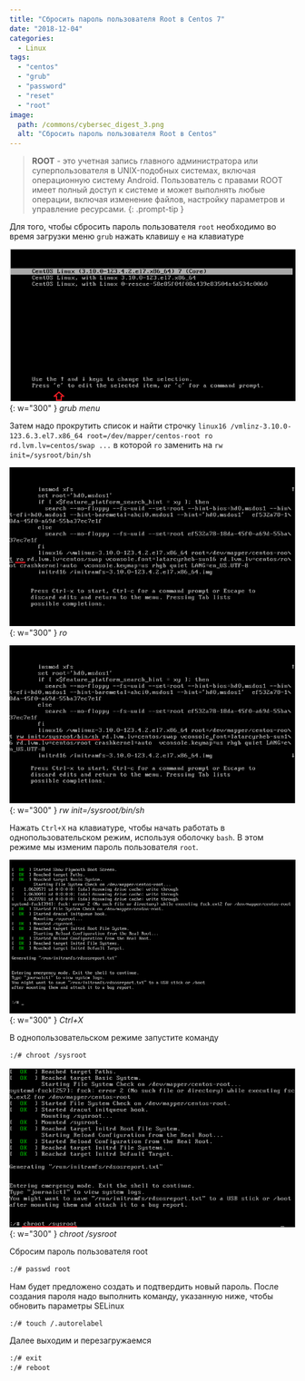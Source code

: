```yaml
---
title: "Сбросить пароль пользователя Root в Centos 7"
date: "2018-12-04"
categories: 
  - Linux
tags: 
  - "centos"
  - "grub"
  - "password"
  - "reset"
  - "root"
image:
  path: /commons/cybersec_digest_3.png
  alt: "Сбросить пароль пользователя Root в Centos"
---
```


> **ROOT** - это учетная запись главного администратора или суперпользователя в UNIX-подобных системах, включая операционную систему Android. Пользователь с правами ROOT имеет полный доступ к системе и может выполнять любые операции, включая изменение файлов, настройку параметров и управление ресурсами.
{: .prompt-tip }

Для того, чтобы сбросить пароль пользователя `root` необходимо во время загрузки меню `grub` нажать клавишу `e` на клавиатуре

![](/assets/img/posts/2018/12/04/wp_centos7-forgot-root-password.png){: w="300" }
_grub menu_

Затем надо прокрутить список и найти строчку `linux16 /vmlinz-3.10.0-123.6.3.el7.x86_64 root=/dev/mapper/centos-root ro rd.lvm.lv=centos/swap ...` в которой `ro` заменить на `rw init=/sysroot/bin/sh`

![](/assets/img/posts/2018/12/04/wp_centos7-forgot-root-password-1.png){: w="300" }
_ro_

![](/assets/img/posts/2018/12/04/wp_centos7-forgot-root-password-2.png){: w="300" }
_rw init=/sysroot/bin/sh_

Нажать `Ctrl+X` на клавиатуре, чтобы начать работать в однопользовательском режим, используя оболочку `bash`. В этом режиме мы изменим пароль пользователя `root`.

![](/assets/img/posts/2018/12/04/wp_centos7-forgot-root-password-2.5.png){: w="300" }
_Ctrl+X_

В однопользовательском режиме запустите команду

```sh
:/# chroot /sysroot
```

![](/assets/img/posts/2018/12/04/wp_centos7-forgot-root-password-3.png){: w="300" }
_chroot /sysroot_

Сбросим пароль пользователя root

```sh
:/# passwd root
```

Нам будет предложено создать и подтвердить новый пароль. После создания пароля надо выполнить команду, указанную ниже, чтобы обновить параметры SELinux

```sh
:/# touch /.autorelabel
```

Далее выходим и перезагружаемся

```sh
:/# exit
:/# reboot
```
